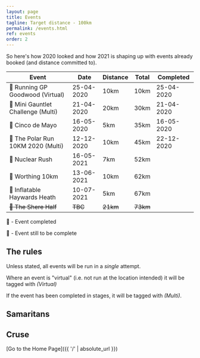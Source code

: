 ```yaml
---
layout: page
title: Events
tagline: Target distance - 100km
permalink: /events.html
ref: events
order: 2
---
```


So here's how 2020 looked and how 2021 is shaping up with events already booked (and distance committed to).

| Event | Date | Distance | Total | Completed |
| ---| ---| ---| ---| ---|
| :medal_sports: Running GP Goodwood (Virtual) | 25-04-2020 | 10km | 10km | 25-04-2020 |
| :medal_sports: Mini Gauntlet Challenge (Multi) | 21-04-2020 | 20km | 30km | 21-04-2020 |
| :medal_sports: Cinco de Mayo | 16-05-2020 | 5km | 35km | 16-05-2020 |
| :medal_sports: The Polar Run 10KM 2020 (Multi) | 12-12-2020 | 10km | 45km | 22-12-2020 |
| :runner: Nuclear Rush | 16-05-2021 | 7km | 52km |  |
| :runner: Worthing 10km | 13-06-2021 | 10km | 62km |  |
| :runner: Inflatable Haywards Heath | 10-07-2021 | 5km | 67km |  |
| ~~:runner: The Shere Half~~ | ~~TBC~~ | ~~21km~~ | ~~73km~~ |  |

:medal_sports: - Event completed

:runner: - Event still to be complete

## The rules

Unless stated, all events will be run in a *single* attempt.

Where an event is "virtual" (i.e. not run at the location intended) it will be tagged with *(Virtual)*

If the event has been completed in stages, it will be tagged with *(Multi)*.


## Samaritans

<div id="jg-widget-skeddy-samaritans-796"></div><script>(function(){var id="jg-widget-skeddy-samaritans-796",doc=document,pfx=(window.location.toString().indexOf("https")==0)?"https":"http";var el=doc.getElementById(id);if(el){var js=doc.createElement('script');js.src=pfx+"://widgets.justgiving.com/fundraisingpage/skeddy-samaritans?enc=ZT1qZy13aWRnZXQtc2tlZGR5LXNhbWFyaXRhbnMtNzk2Jnc9NDAwJmI9aW5uZXIsZG9uYXRlLGZ1bmRyYWlzZSZpYj10aXRsZSxwcm9ncmVzcyxyYWlzZWQsdGFyZ2V0";el.parentNode.insertBefore(js, el);}})();</script>

## Cruse

<div id="jg-widget-skeddy-cruse-332"></div><script>(function(){var id="jg-widget-skeddy-cruse-332",doc=document,pfx=(window.location.toString().indexOf("https")==0)?"https":"http";var el=doc.getElementById(id);if(el){var js=doc.createElement('script');js.src=pfx+"://widgets.justgiving.com/fundraisingpage/skeddy-cruse?enc=ZT1qZy13aWRnZXQtc2tlZGR5LWNydXNlLTMzMiZ3PTQwMCZiPWlubmVyLGRvbmF0ZSxmdW5kcmFpc2UmaWI9dGl0bGUsc3VtbWFyeSxwcm9ncmVzcyxyYWlzZWQsdGFyZ2V0";el.parentNode.insertBefore(js, el);}})();</script>

[Go to the Home Page]({{ '/' | absolute_url }})
